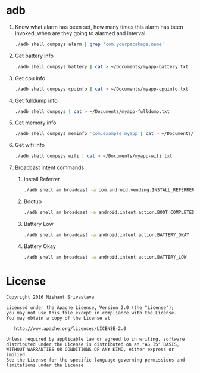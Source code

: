 # adb

1. Know what alarm has been set, how many times this alarm has been invoked, when are they going to alarmed and interval.
    ```bash
    ./adb shell dumpsys alarm | grep 'com.yourpacakage.name'

    ```
2. Get battery info
    ```bash
    ./adb shell dumpsys battery | cat > ~/Documents/myapp-battery.txt
    ```

3. Get  cpu info
    ```bash
    ./adb shell dumpsys cpuinfo | cat > ~/Documents/myapp-cpuinfo.txt
    ```

4. Get fulldump info
    ```bash
    ./adb shell dumpsys | cat > ~/Documents/myapp-fulldump.txt
    ```

5. Get memory info
    ```bash
    ./adb shell dumpsys meminfo 'com.example.myapp'| cat > ~/Documents/myapp-meminfo.txt
    ```

6. Get wifi info
    ```bash
    ./adb shell dumpsys wifi | cat > ~/Documents/myapp-wifi.txt
    ```
7. Broadcast intent commands
    1. Install Referrer
        ```bash
        ./adb shell am broadcast -a com.android.vending.INSTALL_REFERRER --es "referrer" "utm_source=testSource&utm_medium=testMedium&utm_term=testTerm&utm_content=testContent&utm_campaign=testCampaign"
        ```

    2. Bootup
        ```bash
        ./adb shell am broadcast -a android.intent.action.BOOT_COMPLETED
        ```

    3. Battery Low 
        ```bash
        ./adb shell am broadcast -a android.intent.action.BATTERY_OKAY
        ```

    4. Battery Okay
        ```bash
        ./adb shell am broadcast -a android.intent.action.BATTERY_LOW
        ```



License
=======

    Copyright 2016 Nishant Srivastava

    Licensed under the Apache License, Version 2.0 (the "License");
    you may not use this file except in compliance with the License.
    You may obtain a copy of the License at

       http://www.apache.org/licenses/LICENSE-2.0

    Unless required by applicable law or agreed to in writing, software
    distributed under the License is distributed on an "AS IS" BASIS,
    WITHOUT WARRANTIES OR CONDITIONS OF ANY KIND, either express or implied.
    See the License for the specific language governing permissions and
    limitations under the License.

